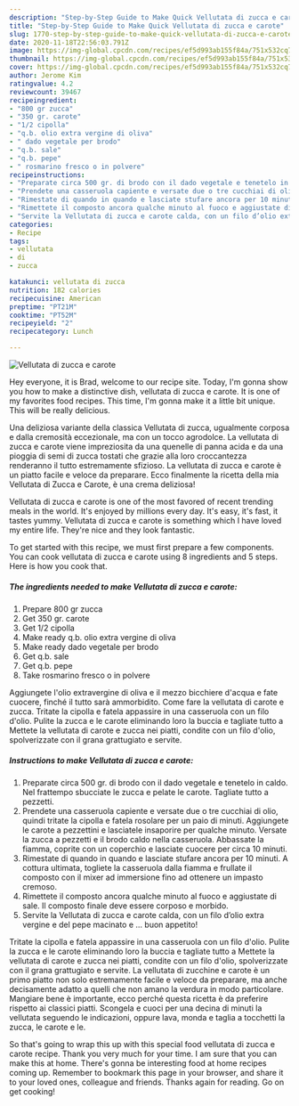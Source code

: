 ```yaml
---
description: "Step-by-Step Guide to Make Quick Vellutata di zucca e carote"
title: "Step-by-Step Guide to Make Quick Vellutata di zucca e carote"
slug: 1770-step-by-step-guide-to-make-quick-vellutata-di-zucca-e-carote
date: 2020-11-18T22:56:03.791Z
image: https://img-global.cpcdn.com/recipes/ef5d993ab155f84a/751x532cq70/vellutata-di-zucca-e-carote-recipe-main-photo.jpg
thumbnail: https://img-global.cpcdn.com/recipes/ef5d993ab155f84a/751x532cq70/vellutata-di-zucca-e-carote-recipe-main-photo.jpg
cover: https://img-global.cpcdn.com/recipes/ef5d993ab155f84a/751x532cq70/vellutata-di-zucca-e-carote-recipe-main-photo.jpg
author: Jerome Kim
ratingvalue: 4.2
reviewcount: 39467
recipeingredient:
- "800 gr zucca"
- "350 gr. carote"
- "1/2 cipolla"
- "q.b. olio extra vergine di oliva"
- " dado vegetale per brodo"
- "q.b. sale"
- "q.b. pepe"
- " rosmarino fresco o in polvere"
recipeinstructions:
- "Preparate circa 500 gr. di brodo con il dado vegetale e tenetelo in caldo. Nel frattempo sbucciate le zucca e pelate le carote. Tagliate tutto a pezzetti."
- "Prendete una casseruola capiente e versate due o tre cucchiai di olio, quindi tritate la cipolla e fatela rosolare per un paio di minuti. Aggiungete le carote a pezzettini e lasciatele insaporire per qualche minuto. Versate la zucca a pezzetti e il brodo caldo nella casseruola. Abbassate la fiamma, coprite con un coperchio e lasciate cuocere per circa 10 minuti."
- "Rimestate di quando in quando e lasciate stufare ancora per 10 minuti. A cottura ultimata, togliete la casseruola dalla fiamma e frullate il composto con il mixer ad immersione fino ad ottenere un impasto cremoso."
- "Rimettete il composto ancora qualche minuto al fuoco e aggiustate di sale. Il composto finale deve essere corposo e morbido."
- "Servite la Vellutata di zucca e carote calda, con un filo d’olio extra vergine e del pepe macinato e … buon appetito!"
categories:
- Recipe
tags:
- vellutata
- di
- zucca

katakunci: vellutata di zucca 
nutrition: 182 calories
recipecuisine: American
preptime: "PT21M"
cooktime: "PT52M"
recipeyield: "2"
recipecategory: Lunch

---
```



![Vellutata di zucca e carote](https://img-global.cpcdn.com/recipes/ef5d993ab155f84a/751x532cq70/vellutata-di-zucca-e-carote-recipe-main-photo.jpg)

Hey everyone, it is Brad, welcome to our recipe site. Today, I'm gonna show you how to make a distinctive dish, vellutata di zucca e carote. It is one of my favorites food recipes. This time, I'm gonna make it a little bit unique. This will be really delicious.

Una deliziosa variante della classica Vellutata di zucca, ugualmente corposa e dalla cremosità eccezionale, ma con un tocco agrodolce. La vellutata di zucca e carote viene impreziosita da una quenelle di panna acida e da una pioggia di semi di zucca tostati che grazie alla loro croccantezza renderanno il tutto estremamente sfizioso. La vellutata di zucca e carote è un piatto facile e veloce da preparare. Ecco finalmente la ricetta della mia Vellutata di Zucca e Carote, è una crema deliziosa!

Vellutata di zucca e carote is one of the most favored of recent trending meals in the world. It's enjoyed by millions every day. It's easy, it's fast, it tastes yummy. Vellutata di zucca e carote is something which I have loved my entire life. They're nice and they look fantastic.


To get started with this recipe, we must first prepare a few components. You can cook vellutata di zucca e carote using 8 ingredients and 5 steps. Here is how you cook that.

<!--inarticleads1-->

##### The ingredients needed to make Vellutata di zucca e carote:

1. Prepare 800 gr zucca
1. Get 350 gr. carote
1. Get 1/2 cipolla
1. Make ready q.b. olio extra vergine di oliva
1. Make ready  dado vegetale per brodo
1. Get q.b. sale
1. Get q.b. pepe
1. Take  rosmarino fresco o in polvere


Aggiungete l&#39;olio extravergine di oliva e il mezzo bicchiere d&#39;acqua e fate cuocere, finché il tutto sarà ammorbidito. Come fare la vellutata di carote e zucca. Tritate la cipolla e fatela appassire in una casseruola con un filo d&#39;olio. Pulite la zucca e le carote eliminando loro la buccia e tagliate tutto a Mettete la vellutata di carote e zucca nei piatti, condite con un filo d&#39;olio, spolverizzate con il grana grattugiato e servite. 

<!--inarticleads2-->

##### Instructions to make Vellutata di zucca e carote:

1. Preparate circa 500 gr. di brodo con il dado vegetale e tenetelo in caldo. Nel frattempo sbucciate le zucca e pelate le carote. Tagliate tutto a pezzetti.
1. Prendete una casseruola capiente e versate due o tre cucchiai di olio, quindi tritate la cipolla e fatela rosolare per un paio di minuti. Aggiungete le carote a pezzettini e lasciatele insaporire per qualche minuto. Versate la zucca a pezzetti e il brodo caldo nella casseruola. Abbassate la fiamma, coprite con un coperchio e lasciate cuocere per circa 10 minuti.
1. Rimestate di quando in quando e lasciate stufare ancora per 10 minuti. A cottura ultimata, togliete la casseruola dalla fiamma e frullate il composto con il mixer ad immersione fino ad ottenere un impasto cremoso.
1. Rimettete il composto ancora qualche minuto al fuoco e aggiustate di sale. Il composto finale deve essere corposo e morbido.
1. Servite la Vellutata di zucca e carote calda, con un filo d’olio extra vergine e del pepe macinato e … buon appetito!


Tritate la cipolla e fatela appassire in una casseruola con un filo d&#39;olio. Pulite la zucca e le carote eliminando loro la buccia e tagliate tutto a Mettete la vellutata di carote e zucca nei piatti, condite con un filo d&#39;olio, spolverizzate con il grana grattugiato e servite. La vellutata di zucchine e carote è un primo piatto non solo estremamente facile e veloce da preparare, ma anche decisamente adatto a quelli che non amano la verdura in modo particolare. Mangiare bene è importante, ecco perché questa ricetta è da preferire rispetto ai classici piatti. Scongela e cuoci per una decina di minuti la vellutata seguendo le indicazioni, oppure lava, monda e taglia a tocchetti la zucca, le carote e le. 

So that's going to wrap this up with this special food vellutata di zucca e carote recipe. Thank you very much for your time. I am sure that you can make this at home. There's gonna be interesting food at home recipes coming up. Remember to bookmark this page in your browser, and share it to your loved ones, colleague and friends. Thanks again for reading. Go on get cooking!
